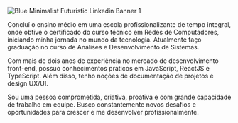 ![Blue Minimalist Futuristic Linkedin Banner 1](https://github.com/evilyn-araujo/evilyn-araujo/assets/77305238/72ebadd5-5439-4a52-9d78-9ab2a3cdffc2)

Concluí o ensino médio em uma escola profissionalizante de tempo integral, onde obtive o certificado do curso técnico em Redes de Computadores, iniciando minha jornada no mundo da tecnologia. Atualmente faço graduação no curso de Análises e Desenvolvimento de Sistemas. 

Com mais de dois anos de experiência no mercado de desenvolvimento front-end, possuo conhecimentos práticos em JavaScript, ReactJS e TypeScript.  Além disso, tenho noções de documentação de projetos e design UX/UI. 

Sou uma pessoa comprometida, criativa, proativa e com grande capacidade de trabalho em equipe. Busco constantemente novos desafios e oportunidades para crescer e me desenvolver profissionalmente.
